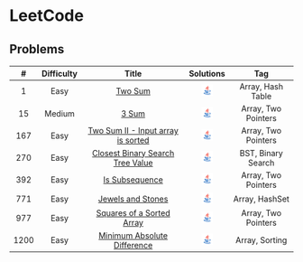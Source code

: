 # LeetCode

## Problems
|  #   | Difficulty |                                                Title                                                 |                                         Solutions                                          |         Tag         |
|:----:|:----------:|:----------------------------------------------------------------------------------------------------:|:------------------------------------------------------------------------------------------:|:-------------------:|
|  1   |    Easy    |                           [Two Sum](https://leetcode.com/problems/two-sum)                           |             [<img height=20 src="icons/java.svg">](solutions/0001-two-sum.md)              |  Array, Hash Table  |
|  15  |   Medium   |                             [3 Sum](https://leetcode.com/problems/3sum)                              |               [<img height=20 src="icons/java.svg">](solutions/0015-3sum.md)               | Array, Two Pointers |
| 167  |    Easy    | [Two Sum II - Input array is sorted](https://leetcode.com/problems/two-sum-ii-input-array-is-sorted) | [<img height=20 src="icons/java.svg">](solutions/0167-two-sum-ii-input-array-is-sorted.md) | Array, Two Pointers |
| 270  |    Easy    |  [Closest Binary Search Tree Value](https://leetcode.com/problems/closest-binary-search-tree-value)  | [<img height=20 src="icons/java.svg">](solutions/0270-closest-binary-search-tree-value.md) | BST, Binary Search  |
| 392  |    Easy    |                    [Is Subsequence](https://leetcode.com/problems/is-subsequence)                    |          [<img height=20 src="icons/java.svg">](solutions/0392-is-subsequence.md)          | Array, Two Pointers |
| 771  |    Easy    |                 [Jewels and Stones](https://leetcode.com/problems/jewels-and-stones)                 |        [<img height=20 src="icons/java.svg">](solutions/0771-jewels-and-stones.md)         |   Array, HashSet    |
| 977  |    Easy    |         [Squares of a Sorted Array](https://leetcode.com/problems/squares-of-a-sorted-array)         |    [<img height=20 src="icons/java.svg">](solutions/0977-squares-of-a-sorted-array.md)     | Array, Two Pointers |
| 1200 |    Easy    |      [Minimum Absolute Difference](https://leetcode.com/problems/minimum-absolute-difference/)       |   [<img height=20 src="icons/java.svg">](solutions/1200-minimum-absolute-difference.md)    |   Array, Sorting    |